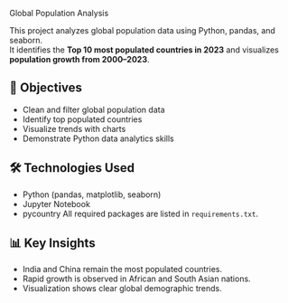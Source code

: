  Global Population Analysis 

This project analyzes global population data using Python, pandas, and seaborn.  
It identifies the **Top 10 most populated countries in 2023** and visualizes **population growth from 2000–2023**.

## 🧠 Objectives
- Clean and filter global population data
- Identify top populated countries
- Visualize trends with charts
- Demonstrate Python data analytics skills

## 🛠️ Technologies Used
- Python (pandas, matplotlib, seaborn)
- Jupyter Notebook
- pycountry
All required packages are listed in `requirements.txt`.

## 📊 Key Insights
- India and China remain the most populated countries.
- Rapid growth is observed in African and South Asian nations.
- Visualization shows clear global demographic trends.


